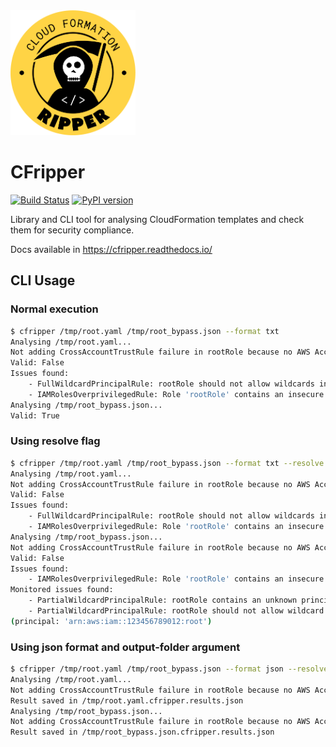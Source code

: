 <img src="docs/img/logo.png" width="200">

# CFripper

[![Build Status](https://travis-ci.org/Skyscanner/cfripper.svg?branch=master)](https://travis-ci.org/Skyscanner/cfripper)
[![PyPI version](https://badge.fury.io/py/cfripper.svg)](https://badge.fury.io/py/cfripper)

Library and CLI tool for analysing CloudFormation templates and check them for security compliance.

Docs available in https://cfripper.readthedocs.io/

## CLI Usage

### Normal execution
```bash
$ cfripper /tmp/root.yaml /tmp/root_bypass.json --format txt
Analysing /tmp/root.yaml...
Not adding CrossAccountTrustRule failure in rootRole because no AWS Account ID was found in the config.
Valid: False
Issues found:
	- FullWildcardPrincipalRule: rootRole should not allow wildcards in principals (principal: '*')
	- IAMRolesOverprivilegedRule: Role 'rootRole' contains an insecure permission '*' in policy 'root'
Analysing /tmp/root_bypass.json...
Valid: True
```

### Using resolve flag
```bash
$ cfripper /tmp/root.yaml /tmp/root_bypass.json --format txt --resolve
Analysing /tmp/root.yaml...
Not adding CrossAccountTrustRule failure in rootRole because no AWS Account ID was found in the config.
Valid: False
Issues found:
	- FullWildcardPrincipalRule: rootRole should not allow wildcards in principals (principal: '*')
	- IAMRolesOverprivilegedRule: Role 'rootRole' contains an insecure permission '*' in policy 'root'
Analysing /tmp/root_bypass.json...
Not adding CrossAccountTrustRule failure in rootRole because no AWS Account ID was found in the config.
Valid: False
Issues found:
	- IAMRolesOverprivilegedRule: Role 'rootRole' contains an insecure permission '*' in policy 'root'
Monitored issues found:
	- PartialWildcardPrincipalRule: rootRole contains an unknown principal: 123456789012
	- PartialWildcardPrincipalRule: rootRole should not allow wildcard in principals or account-wide principals 
(principal: 'arn:aws:iam::123456789012:root')
```

### Using json format and output-folder argument
```bash
$ cfripper /tmp/root.yaml /tmp/root_bypass.json --format json --resolve --output-folder /tmp
Analysing /tmp/root.yaml...
Not adding CrossAccountTrustRule failure in rootRole because no AWS Account ID was found in the config.
Result saved in /tmp/root.yaml.cfripper.results.json
Analysing /tmp/root_bypass.json...
Not adding CrossAccountTrustRule failure in rootRole because no AWS Account ID was found in the config.
Result saved in /tmp/root_bypass.json.cfripper.results.json
```